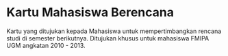 Kartu Mahasiswa Berencana
=========================

Kartu yang ditujukan kepada Mahasiswa untuk mempertimbangkan rencana studi di semester berikutnya. Ditujukan khusus untuk mahasiswa FMIPA UGM angkatan 2010 - 2013.